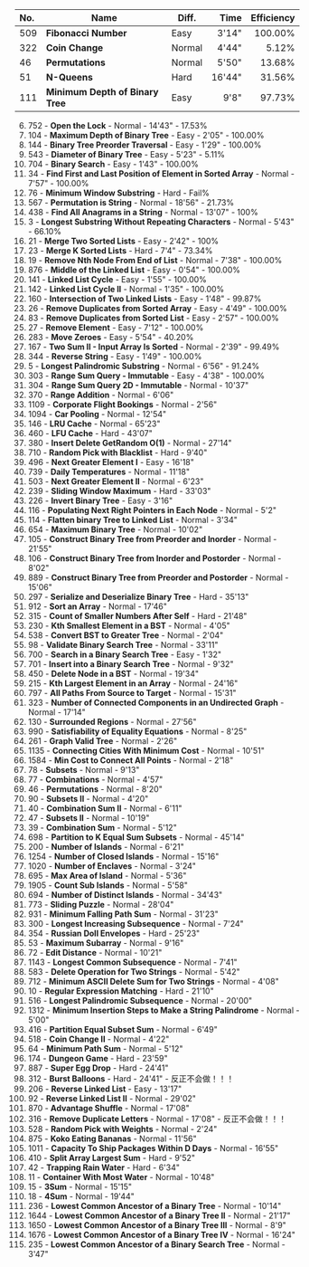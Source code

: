 | No. | Name | Diff. | Time | Efficiency |
|:----|------|-------|-----:|-----------:|
| 509 | **Fibonacci Number** | Easy | 3'14" | 100.00% |
| 322 | **Coin Change** | Normal | 4'44" | 5.12% |
| 46 | **Permutations** | Normal | 5'50" | 13.68% |
| 51 | **N-Queens** | Hard | 16'44" | 31.56% |
| 111 | **Minimum Depth of Binary Tree** | Easy | 9'8" | 97.73% |



6. 752 - **Open the Lock** - Normal - 14'43" - 17.53%
7. 104 - **Maximum Depth of Binary Tree** - Easy - 2'05" - 100.00%
8. 144 - **Binary Tree Preorder Traversal** - Easy - 1'29" - 100.00%
9. 543 - **Diameter of Binary Tree** - Easy - 5'23" - 5.11%
10. 704 - **Binary Search** - Easy - 1'43" - 100.00%
11. 34 - **Find First and Last Position of Element in Sorted Array** - Normal - 7'57" - 100.00%
12. 76 - **Minimum Window Substring** - Hard - Fail%
13. 567 - **Permutation is String** - Normal - 18'56" - 21.73%
14. 438 - **Find All Anagrams in a String** - Normal - 13'07" - 100%
15. 3 - **Longest Substring Without Repeating Characters** - Normal - 5'43" - 66.10%
16. 21 - **Merge Two Sorted Lists** - Easy - 2'42" - 100%
17. 23 - **Merge K Sorted Lists** - Hard - 7'4" - 73.34%
18. 19 - **Remove Nth Node From End of List** - Normal - 7'38" - 100.00%
19. 876 - **Middle of the Linked List** - Easy - 0'54" - 100.00%
20. 141 - **Linked List Cycle** - Easy - 1'55" - 100.00%
21. 142 - **Linked List Cycle II** - Normal - 1'35" - 100.00%
22. 160 - **Intersection of Two Linked Lists** - Easy - 1'48" - 99.87%
23. 26 - **Remove Duplicates from Sorted Array** - Easy - 4'49" - 100.00%
24. 83 - **Remove Duplicates from Sorted List** - Easy - 2'57" - 100.00%
25. 27 - **Remove Element** - Easy - 7'12" - 100.00%
26. 283 - **Move Zeroes** - Easy - 5'54" - 40.20%
27. 167 - **Two Sum II - Input Array Is Sorted** - Normal - 2'39" - 99.49%
28. 344 - **Reverse String** - Easy - 1'49" - 100.00%
29. 5 - **Longest Palindromic Substring** - Normal - 6'56" - 91.24%
30. 303 - **Range Sum Query - Immutable** - Easy - 4'38" - 100.00%
31. 304 - **Range Sum Query 2D - Immutable** - Normal - 10'37"
32. 370 - **Range Addition** - Normal - 6'06"
33. 1109 - **Corporate Flight Bookings** - Normal - 2'56"
34. 1094 - **Car Pooling** - Normal - 12'54"
35. 146 - **LRU Cache** - Normal - 65'23"
36. 460 - **LFU Cache** - Hard - 43'07"
37. 380 - **Insert Delete GetRandom O(1)** - Normal - 27'14"
38. 710 - **Random Pick with Blacklist** - Hard - 9'40"
39. 496 - **Next Greater Element I** - Easy - 16'18"
40. 739 - **Daily Temperatures** - Normal - 11'18"
41. 503 - **Next Greater Element II** - Normal - 6'23"
42. 239 - **Sliding Window Maximum** - Hard - 33'03"
43. 226 - **Invert Binary Tree** - Easy - 3'16"
44. 116 - **Populating Next Right Pointers in Each Node** - Normal - 5'2"
45. 114 - **Flatten binary Tree to Linked List** - Normal - 3'34"
46. 654 - **Maximum Binary Tree** - Normal - 10'02"
47. 105 - **Construct Binary Tree from Preorder and Inorder** - Normal - 21'55"
48. 106 - **Construct Binary Tree from Inorder and Postorder** - Normal - 8'02"
49. 889 - **Construct Binary Tree from Preorder and Postorder** - Normal - 15'06"
50. 297 - **Serialize and Deserialize Binary Tree** - Hard - 35'13"
51. 912 - **Sort an Array** - Normal - 17'46"
52. 315 - **Count of Smaller Numbers After Self** - Hard - 21'48"
53. 230 - **Kth Smallest Element in a BST** - Normal - 4'05"
54. 538 - **Convert BST to Greater Tree** - Normal - 2'04"
55. 98 - **Validate Binary Search Tree** - Normal - 33'11"
56. 700 - **Search in a Binary Search Tree** - Easy - 1'32"
57. 701 - **Insert into a Binary Search Tree** - Normal - 9'32"
58. 450 - **Delete Node in a BST** - Normal - 19'34"
59. 215 - **Kth Largest Element in an Array** - Normal - 24'16"
60. 797 - **All Paths From Source to Target** - Normal - 15'31"
61. 323 - **Number of Connected Components in an Undirected Graph** - Normal - 17'14"
62. 130 - **Surrounded Regions** - Normal - 27'56"
63. 990 - **Satisfiability of Equality Equations** - Normal - 8'25"
64. 261 - **Graph Valid Tree** - Normal - 2'26"
65. 1135 - **Connecting Cities With Minimum Cost** - Normal - 10'51"
66. 1584 - **Min Cost to Connect All Points** - Normal - 2'18"
67. 78 - **Subsets** - Normal - 9'13"
68. 77 - **Combinations** - Normal - 4'57"
69. 46 - **Permutations** - Normal - 8'20"
70. 90 - **Subsets II** - Normal - 4'20"
71. 40 - **Combination Sum II** - Normal - 6'11"
72. 47 - **Subsets II** - Normal - 10'19"
73. 39 - **Combination Sum** - Normal - 5'12"
74. 698 - **Partition to K Equal Sum Subsets** - Normal - 45'14"
75. 200 - **Number of Islands** - Normal - 6'21"
76. 1254 - **Number of Closed Islands** - Normal - 15'16"
77. 1020 - **Number of Enclaves** - Normal - 3'24"
78. 695 - **Max Area of Island** - Normal - 5'36"
79. 1905 - **Count Sub Islands** - Normal - 5'58"
80. 694 - **Number of Distinct Islands** - Normal - 34'43"
81. 773 - **Sliding Puzzle** - Normal - 28'04"
82. 931 - **Minimum Falling Path Sum** - Normal - 31'23"
83. 300 - **Longest Increasing Subsequence** - Normal - 7'24"
84. 354 - **Russian Doll Envelopes** - Hard - 25'23"
85. 53 - **Maximum Subarray** - Normal - 9'16"
86. 72 - **Edit Distance** - Normal - 10'21"
87. 1143 - **Longest Common Subsequence** - Normal - 7'41"
88. 583 - **Delete Operation for Two Strings** - Normal - 5'42"
89. 712 - **Minimum ASCII Delete Sum for Two Strings** - Normal - 4'08"
90. 10 - **Regular Expression Matching** - Hard - 21'10"
91. 516 - **Longest Palindromic Subsequence** - Normal - 20'00"
92. 1312 - **Minimum Insertion Steps to Make a String Palindrome** - Normal - 5'00"
93. 416 - **Partition Equal Subset Sum** - Normal - 6'49"
94. 518 - **Coin Change II** - Normal - 4'22"
95. 64 - **Minimum Path Sum** - Normal - 5'12"
96. 174 - **Dungeon Game** - Hard - 23'59"
97. 887 - **Super Egg Drop** - Hard - 24'41"
98. 312 - **Burst Balloons** - Hard - 24'41" - 反正不会做！！！
99. 206 - **Reverse Linked List** - Easy - 13'17"
100. 92 - **Reverse Linked List II** - Normal - 29'02"
101. 870 - **Advantage Shuffle** - Normal - 17'08"
102. 316 - **Remove Duplicate Letters** - Normal - 17'08" - 反正不会做！！！
103. 528 - **Random Pick with Weights** - Normal - 2'24"
104. 875 - **Koko Eating Bananas** - Normal - 11'56"
105. 1011 - **Capacity To Ship Packages Within D Days** - Normal - 16'55"
106. 410 - **Split Array Largest Sum** - Hard - 9'52"
107. 42 - **Trapping Rain Water** - Hard - 6'34"
108. 11 - **Container With Most Water** - Normal - 10'48"
109. 15 - **3Sum** - Normal - 15'15"
110. 18 - **4Sum** - Normal - 19'44"
111. 236 - **Lowest Common Ancestor of a Binary Tree** - Normal - 10'14"
112. 1644 - **Lowest Common Ancestor of a Binary Tree II** - Normal - 21'17"
113. 1650 - **Lowest Common Ancestor of a Binary Tree III** - Normal - 8'9"
114. 1676 - **Lowest Common Ancestor of a Binary Tree IV** - Normal - 16'24"
115. 235 - **Lowest Common Ancestor of a Binary Search Tree** - Normal - 3'47"